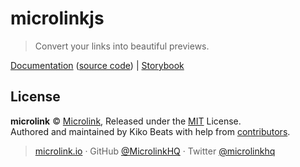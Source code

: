 # microlinkjs

> Convert your links into beautiful previews.

[Documentation](https://docs.microlink.io)
([source code](https://github.com/microlinkhq/docs)) | [Storybook](https://microlinkjs.netlify.com/)

## License

**microlink** © [Microlink](https://microlink.io), Released under the [MIT](https://github.com/microlinkhq/microlinkjs/blob/master/LICENSE.md) License.<br>
Authored and maintained by Kiko Beats with help from [contributors](https://github.com/microlinkhq/microlinkjs/contributors).

> [microlink.io](https://microlink.io) · GitHub [@MicrolinkHQ](https://github.com/microlinkhq) · Twitter [@microlinkhq](https://twitter.com/microlinkhq)
